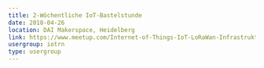 ```yaml
---
title: 2-Wöchentliche IoT-Bastelstunde
date: 2018-04-26
location: DAI Makerspace, Heidelberg
link: https://www.meetup.com/Internet-of-Things-IoT-LoRaWan-Infrastruktur-4-RheinNeckar/events/wgskdpyxgbjc/
usergroup: iotrn
type: usergroup
---
```

